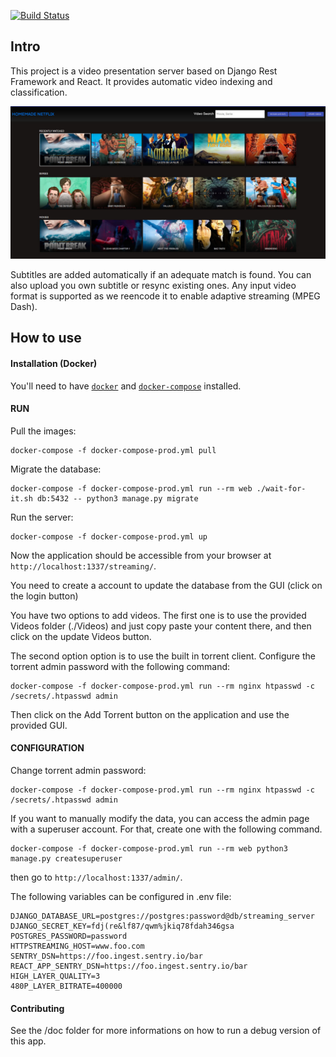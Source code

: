 [![Build Status](https://github.com/Web-Multi-Media/HttpStreamingServer/actions/workflows/docker-image.yml/badge.svg)](https://github.com/Web-Multi-Media/HttpStreamingServer/actions/workflows/docker-image.yml)

Intro
-------------------
This project is a video presentation server based on Django Rest Framework and React. It provides automatic video indexing and classification. 

![](doc/preview.jpeg )

Subtitles are added automatically if an adequate match is found. You can also upload you own subtitle or resync existing ones. Any input video format is supported as we reencode it to enable adaptive streaming (MPEG Dash).


How to use
-------------------

#### Installation (Docker)

You'll need to have [`docker`](https://docs.docker.com/install/) and [`docker-compose`](https://docs.docker.com/compose/install/) installed.

#### RUN

Pull the images:

    docker-compose -f docker-compose-prod.yml pull

Migrate the database:

    docker-compose -f docker-compose-prod.yml run --rm web ./wait-for-it.sh db:5432 -- python3 manage.py migrate

Run the server:

    docker-compose -f docker-compose-prod.yml up

Now the application should be accessible from your browser at `http://localhost:1337/streaming/`.

You need to create a account to update the database from the GUI (click on the login button)

You have two options to add videos. The first one is to use the provided Videos folder (./Videos) and just copy paste your content there, and then click on the update Videos button.

The second option option is to use the built in torrent client. Configure the torrent admin password with the following command:

    docker-compose -f docker-compose-prod.yml run --rm nginx htpasswd -c /secrets/.htpasswd admin

Then click on the Add Torrent button on the application and use the provided GUI.


#### CONFIGURATION

Change torrent admin password:

    docker-compose -f docker-compose-prod.yml run --rm nginx htpasswd -c /secrets/.htpasswd admin

If you want to manually modify the data, you can access the admin page with a superuser account. For that, create one with the following command.

    docker-compose -f docker-compose-prod.yml run --rm web python3 manage.py createsuperuser

then go to `http://localhost:1337/admin/`.

The following variables can be configured in .env file:

    DJANGO_DATABASE_URL=postgres://postgres:password@db/streaming_server
    DJANGO_SECRET_KEY=fdj(re&lf87/qwm%jkiq78fdah346gsa
    POSTGRES_PASSWORD=password
    HTTPSTREAMING_HOST=www.foo.com
    SENTRY_DSN=https://foo.ingest.sentry.io/bar
    REACT_APP_SENTRY_DSN=https://foo.ingest.sentry.io/bar
    HIGH_LAYER_QUALITY=3
    480P_LAYER_BITRATE=400000


#### Contributing

See the /doc folder for more informations on how to run a debug version of this app.


